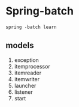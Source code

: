 # Spring-batch
```$xslt
spring -batch learn
```
## models
1. exception
2. itemprocessor
3. itemreader
4. itemwriter
5. launcher
6. listener
7. start